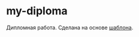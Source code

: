 # my-diploma

Дипломная работа. Сделана на основе [шаблона](https://github.com/danilbushkov/diploma).


